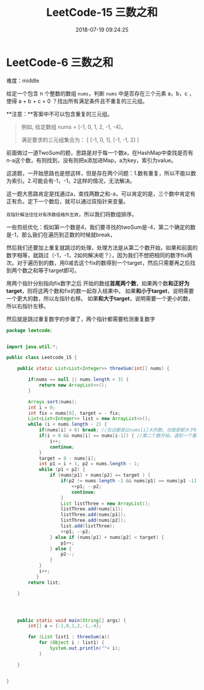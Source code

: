 ﻿---
title: LeetCode-15 三数之和
date: 2018-07-19 09:24:25
tags: [LeetCode,字符串]
categories: 面试题

---

# LeetCode-6 三数之和
难度：middle

给定一个包含 n 个整数的数组 `nums`，判断 `nums` 中是否存在三个元素 a，b，c ，使得 a + b + c = 0 ？找出所有满足条件且不重复的三元组。

**注意：**答案中不可以包含重复的三元组。

> 例如, 给定数组 nums = [-1, 0, 1, 2, -1, -4]，
> 
> 满足要求的三元组集合为： [   [-1, 0, 1],   [-1, -1, 2] ]

前面做过一道TwoSum的题，思路是对于每一个数a，在HashMap中查找是否有n-a这个数，有则找到，没有则把a添加进Map，a为key，索引为value。

这道题，一开始思路也是想这样，但是存在两个问题：1.数有重复，所以不能以数为索引。2.可能会有-1，-1，2这样的情况，无法解决。

这一题大思路肯定是找通过a，查找两数之和-a，可以肯定的是，三个数中肯定有正有负。定下一个数后，就可以通过双指针来变量。

`双指针解法往往对有序数组格外生效`，所以我们将数组排序。

一些剪纸优化：假如第一个数是4，我们要寻找的twoSum是-4，第二个确定的数是-1，那么我们在遍历到正数的时候就break，

然后我们还要加上重复就跳过的处理，处理方法是从第二个数开始，如果和前面的数字相等，就跳过（-1，-1，2如何解决呢？），因为我们不想把相同的数字fix两次。对于遍历到的数，用0减去这个fix的数得到一个target，然后只需要再之后找到两个数之和等于target即可。

用两个指针分别指向fix数字之后 开始的数组**首尾两个数**，如果两个数**和正好为target**，则将这两个数和fix的数一起存入结果中。
如果**和小于target**，说明需要一个更大的数，所以左指针右移。
如果**和大于target**，说明需要一个更小的数，所以右指针左移。


然后就是跳过重复数字的步骤了，两个指针都需要检测重复数字

```Java
package leetcode;


import java.util.*;

public class Leetcode_15 {

    public static List<List<Integer>> threeSum(int[] nums) {

        if(nums == null || nums.length < 3) {
            return new ArrayList<>();
        }

        Arrays.sort(nums);
        int i = 0;
        int fix = nums[0], target = - fix;
        List<List<Integer>> list = new ArrayList<>();
        while (i < nums.length - 2) {
            if(nums[i] > 0) break; //右边都是比nums[i]大的数，也就是都大于0 不可能找到了
            if(i > 0 && nums[i] == nums[i-1]) { //第二个数开始，遇到一个重复的数，不想重复找两次，跳过
                i++;
                continue;
            }
            target = 0 - nums[i];
            int p1 = i + 1, p2 = nums.length - 1;
            while (p1 < p2) {
                if (nums[p1] + nums[p2] == target ) {
                    if(p2 != nums.length -1 && nums[p1] == nums[p1 -1] && nums[p2] == nums[p2+1]){ //避免-2 0 0 2 2 重复的问题
                        ++p1; --p2;
                        continue;
                    }
                    List listThree = new ArrayList();
                    listThree.add(nums[i]);
                    listThree.add(nums[p1]);
                    listThree.add(nums[p2]);
                    list.add(listThree);
                    ++p1; --p2;
                } else if (nums[p1] + nums[p2] < target) {
                    p1++;
                } else {
                    p2--;
                }
            }
            i++;
           }
        return list;

    }




    public static void main(String[] args) {
        int[] a = {-1,0,1,2,-1,-4};

        for (List list1 : threeSum(a))
            for (Object i : list1) {
                System.out.println(""+ i);
            }

    }


}

```